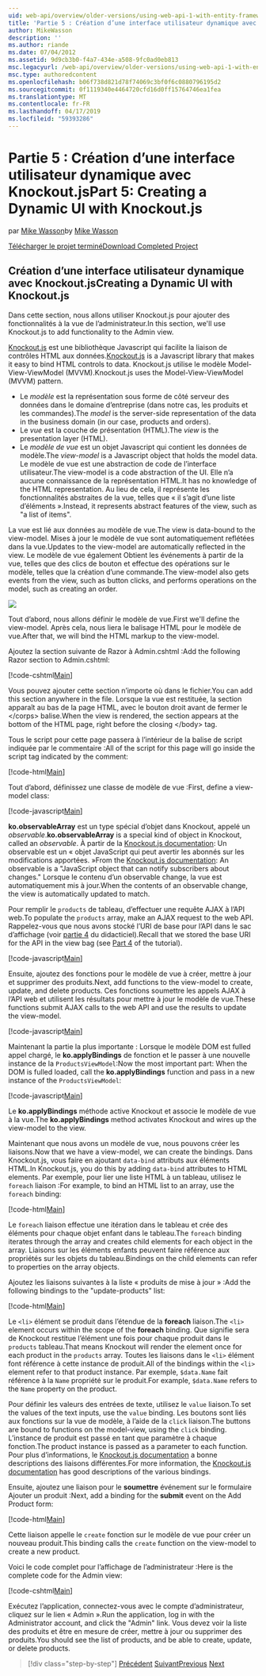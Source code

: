 ```yaml
---
uid: web-api/overview/older-versions/using-web-api-1-with-entity-framework-5/using-web-api-with-entity-framework-part-5
title: 'Partie 5 : Création d’une interface utilisateur dynamique avec Knockout.js | Microsoft Docs'
author: MikeWasson
description: ''
ms.author: riande
ms.date: 07/04/2012
ms.assetid: 9d9cb3b0-f4a7-434e-a508-9fc0ad0eb813
msc.legacyurl: /web-api/overview/older-versions/using-web-api-1-with-entity-framework-5/using-web-api-with-entity-framework-part-5
msc.type: authoredcontent
ms.openlocfilehash: b06f738d821d78f74069c3bf0f6c0880796195d2
ms.sourcegitcommit: 0f1119340e4464720cfd16d0ff15764746ea1fea
ms.translationtype: MT
ms.contentlocale: fr-FR
ms.lasthandoff: 04/17/2019
ms.locfileid: "59393286"
---
```

# <a name="part-5-creating-a-dynamic-ui-with-knockoutjs"></a><span data-ttu-id="d3089-102">Partie 5 : Création d’une interface utilisateur dynamique avec Knockout.js</span><span class="sxs-lookup"><span data-stu-id="d3089-102">Part 5: Creating a Dynamic UI with Knockout.js</span></span>

<span data-ttu-id="d3089-103">par [Mike Wasson](https://github.com/MikeWasson)</span><span class="sxs-lookup"><span data-stu-id="d3089-103">by [Mike Wasson](https://github.com/MikeWasson)</span></span>

[<span data-ttu-id="d3089-104">Télécharger le projet terminé</span><span class="sxs-lookup"><span data-stu-id="d3089-104">Download Completed Project</span></span>](http://code.msdn.microsoft.com/ASP-NET-Web-API-with-afa30545)

## <a name="creating-a-dynamic-ui-with-knockoutjs"></a><span data-ttu-id="d3089-105">Création d’une interface utilisateur dynamique avec Knockout.js</span><span class="sxs-lookup"><span data-stu-id="d3089-105">Creating a Dynamic UI with Knockout.js</span></span>

<span data-ttu-id="d3089-106">Dans cette section, nous allons utiliser Knockout.js pour ajouter des fonctionnalités à la vue de l’administrateur.</span><span class="sxs-lookup"><span data-stu-id="d3089-106">In this section, we'll use Knockout.js to add functionality to the Admin view.</span></span>

<span data-ttu-id="d3089-107">[Knockout.js](http://knockoutjs.com/) est une bibliothèque Javascript qui facilite la liaison de contrôles HTML aux données.</span><span class="sxs-lookup"><span data-stu-id="d3089-107">[Knockout.js](http://knockoutjs.com/) is a Javascript library that makes it easy to bind HTML controls to data.</span></span> <span data-ttu-id="d3089-108">Knockout.js utilise le modèle Model-View-ViewModel (MVVM).</span><span class="sxs-lookup"><span data-stu-id="d3089-108">Knockout.js uses the Model-View-ViewModel (MVVM) pattern.</span></span>

- <span data-ttu-id="d3089-109">Le *modèle* est la représentation sous forme de côté serveur des données dans le domaine d’entreprise (dans notre cas, les produits et les commandes).</span><span class="sxs-lookup"><span data-stu-id="d3089-109">The *model* is the server-side representation of the data in the business domain (in our case, products and orders).</span></span>
- <span data-ttu-id="d3089-110">Le *vue* est la couche de présentation (HTML).</span><span class="sxs-lookup"><span data-stu-id="d3089-110">The *view* is the presentation layer (HTML).</span></span>
- <span data-ttu-id="d3089-111">Le *modèle de vue* est un objet Javascript qui contient les données de modèle.</span><span class="sxs-lookup"><span data-stu-id="d3089-111">The *view-model* is a Javascript object that holds the model data.</span></span> <span data-ttu-id="d3089-112">Le modèle de vue est une abstraction de code de l’interface utilisateur.</span><span class="sxs-lookup"><span data-stu-id="d3089-112">The view-model is a code abstraction of the UI.</span></span> <span data-ttu-id="d3089-113">Elle n’a aucune connaissance de la représentation HTML.</span><span class="sxs-lookup"><span data-stu-id="d3089-113">It has no knowledge of the HTML representation.</span></span> <span data-ttu-id="d3089-114">Au lieu de cela, il représente les fonctionnalités abstraites de la vue, telles que « il s’agit d’une liste d’éléments ».</span><span class="sxs-lookup"><span data-stu-id="d3089-114">Instead, it represents abstract features of the view, such as "a list of items".</span></span>

<span data-ttu-id="d3089-115">La vue est lié aux données au modèle de vue.</span><span class="sxs-lookup"><span data-stu-id="d3089-115">The view is data-bound to the view-model.</span></span> <span data-ttu-id="d3089-116">Mises à jour le modèle de vue sont automatiquement reflétées dans la vue.</span><span class="sxs-lookup"><span data-stu-id="d3089-116">Updates to the view-model are automatically reflected in the view.</span></span> <span data-ttu-id="d3089-117">Le modèle de vue également Obtient les événements à partir de la vue, telles que des clics de bouton et effectue des opérations sur le modèle, telles que la création d’une commande.</span><span class="sxs-lookup"><span data-stu-id="d3089-117">The view-model also gets events from the view, such as button clicks, and performs operations on the model, such as creating an order.</span></span>

![](using-web-api-with-entity-framework-part-5/_static/image1.png)

<span data-ttu-id="d3089-118">Tout d’abord, nous allons définir le modèle de vue.</span><span class="sxs-lookup"><span data-stu-id="d3089-118">First we'll define the view-model.</span></span> <span data-ttu-id="d3089-119">Après cela, nous liera le balisage HTML pour le modèle de vue.</span><span class="sxs-lookup"><span data-stu-id="d3089-119">After that, we will bind the HTML markup to the view-model.</span></span>

<span data-ttu-id="d3089-120">Ajoutez la section suivante de Razor à Admin.cshtml :</span><span class="sxs-lookup"><span data-stu-id="d3089-120">Add the following Razor section to Admin.cshtml:</span></span>

[!code-cshtml[Main](using-web-api-with-entity-framework-part-5/samples/sample1.cshtml)]

<span data-ttu-id="d3089-121">Vous pouvez ajouter cette section n’importe où dans le fichier.</span><span class="sxs-lookup"><span data-stu-id="d3089-121">You can add this section anywhere in the file.</span></span> <span data-ttu-id="d3089-122">Lorsque la vue est restituée, la section apparaît au bas de la page HTML, avec le bouton droit avant de fermer le &lt;/corps&gt; balise.</span><span class="sxs-lookup"><span data-stu-id="d3089-122">When the view is rendered, the section appears at the bottom of the HTML page, right before the closing &lt;/body&gt; tag.</span></span>

<span data-ttu-id="d3089-123">Tous le script pour cette page passera à l’intérieur de la balise de script indiquée par le commentaire :</span><span class="sxs-lookup"><span data-stu-id="d3089-123">All of the script for this page will go inside the script tag indicated by the comment:</span></span>

[!code-html[Main](using-web-api-with-entity-framework-part-5/samples/sample2.html)]

<span data-ttu-id="d3089-124">Tout d’abord, définissez une classe de modèle de vue :</span><span class="sxs-lookup"><span data-stu-id="d3089-124">First, define a view-model class:</span></span>

[!code-javascript[Main](using-web-api-with-entity-framework-part-5/samples/sample3.js)]

<span data-ttu-id="d3089-125">**ko.observableArray** est un type spécial d’objet dans Knockout, appelé un *observable*.</span><span class="sxs-lookup"><span data-stu-id="d3089-125">**ko.observableArray** is a special kind of object in Knockout, called an *observable*.</span></span> <span data-ttu-id="d3089-126">À partir de la [Knockout.js documentation](http://knockoutjs.com/documentation/observables.html): Un observable est un « objet JavaScript qui peut avertir les abonnés sur les modifications apportées. »</span><span class="sxs-lookup"><span data-stu-id="d3089-126">From the [Knockout.js documentation](http://knockoutjs.com/documentation/observables.html): An observable is a "JavaScript object that can notify subscribers about changes."</span></span> <span data-ttu-id="d3089-127">Lorsque le contenu d’un observable change, la vue est automatiquement mis à jour.</span><span class="sxs-lookup"><span data-stu-id="d3089-127">When the contents of an observable change, the view is automatically updated to match.</span></span>

<span data-ttu-id="d3089-128">Pour remplir le `products` de tableau, d’effectuer une requête AJAX à l’API web.</span><span class="sxs-lookup"><span data-stu-id="d3089-128">To populate the `products` array, make an AJAX request to the web API.</span></span> <span data-ttu-id="d3089-129">Rappelez-vous que nous avons stocké l’URI de base pour l’API dans le sac d’affichage (voir [partie 4](using-web-api-with-entity-framework-part-4.md) du didacticiel).</span><span class="sxs-lookup"><span data-stu-id="d3089-129">Recall that we stored the base URI for the API in the view bag (see [Part 4](using-web-api-with-entity-framework-part-4.md) of the tutorial).</span></span>

[!code-javascript[Main](using-web-api-with-entity-framework-part-5/samples/sample4.js?highlight=5)]

<span data-ttu-id="d3089-130">Ensuite, ajoutez des fonctions pour le modèle de vue à créer, mettre à jour et supprimer des produits.</span><span class="sxs-lookup"><span data-stu-id="d3089-130">Next, add functions to the view-model to create, update, and delete products.</span></span> <span data-ttu-id="d3089-131">Ces fonctions soumettre les appels AJAX à l’API web et utilisent les résultats pour mettre à jour le modèle de vue.</span><span class="sxs-lookup"><span data-stu-id="d3089-131">These functions submit AJAX calls to the web API and use the results to update the view-model.</span></span>

[!code-javascript[Main](using-web-api-with-entity-framework-part-5/samples/sample5.js?highlight=7)]

<span data-ttu-id="d3089-132">Maintenant la partie la plus importante : Lorsque le modèle DOM est fulled appel chargé, le **ko.applyBindings** de fonction et le passer à une nouvelle instance de la `ProductsViewModel`:</span><span class="sxs-lookup"><span data-stu-id="d3089-132">Now the most important part: When the DOM is fulled loaded, call the **ko.applyBindings** function and pass in a new instance of the `ProductsViewModel`:</span></span>

[!code-javascript[Main](using-web-api-with-entity-framework-part-5/samples/sample6.js)]

<span data-ttu-id="d3089-133">Le **ko.applyBindings** méthode active Knockout et associe le modèle de vue à la vue.</span><span class="sxs-lookup"><span data-stu-id="d3089-133">The **ko.applyBindings** method activates Knockout and wires up the view-model to the view.</span></span>

<span data-ttu-id="d3089-134">Maintenant que nous avons un modèle de vue, nous pouvons créer les liaisons.</span><span class="sxs-lookup"><span data-stu-id="d3089-134">Now that we have a view-model, we can create the bindings.</span></span> <span data-ttu-id="d3089-135">Dans Knockout.js, vous faire en ajoutant `data-bind` attributs aux éléments HTML.</span><span class="sxs-lookup"><span data-stu-id="d3089-135">In Knockout.js, you do this by adding `data-bind` attributes to HTML elements.</span></span> <span data-ttu-id="d3089-136">Par exemple, pour lier une liste HTML à un tableau, utilisez le `foreach` liaison :</span><span class="sxs-lookup"><span data-stu-id="d3089-136">For example, to bind an HTML list to an array, use the `foreach` binding:</span></span>

[!code-html[Main](using-web-api-with-entity-framework-part-5/samples/sample7.html?highlight=1)]

<span data-ttu-id="d3089-137">Le `foreach` liaison effectue une itération dans le tableau et crée des éléments pour chaque objet enfant dans le tableau.</span><span class="sxs-lookup"><span data-stu-id="d3089-137">The `foreach` binding iterates through the array and creates child elements for each object in the array.</span></span> <span data-ttu-id="d3089-138">Liaisons sur les éléments enfants peuvent faire référence aux propriétés sur les objets du tableau.</span><span class="sxs-lookup"><span data-stu-id="d3089-138">Bindings on the child elements can refer to properties on the array objects.</span></span>

<span data-ttu-id="d3089-139">Ajoutez les liaisons suivantes à la liste « produits de mise à jour » :</span><span class="sxs-lookup"><span data-stu-id="d3089-139">Add the following bindings to the "update-products" list:</span></span>

[!code-html[Main](using-web-api-with-entity-framework-part-5/samples/sample8.html)]

<span data-ttu-id="d3089-140">Le `<li>` élément se produit dans l’étendue de la **foreach** liaison.</span><span class="sxs-lookup"><span data-stu-id="d3089-140">The `<li>` element occurs within the scope of the **foreach** binding.</span></span> <span data-ttu-id="d3089-141">Que signifie sera de Knockout restitue l’élément une fois pour chaque produit dans le `products` tableau.</span><span class="sxs-lookup"><span data-stu-id="d3089-141">That means Knockout will render the element once for each product in the `products` array.</span></span> <span data-ttu-id="d3089-142">Toutes les liaisons dans le `<li>` élément font référence à cette instance de produit.</span><span class="sxs-lookup"><span data-stu-id="d3089-142">All of the bindings within the `<li>` element refer to that product instance.</span></span> <span data-ttu-id="d3089-143">Par exemple, `$data.Name` fait référence à la `Name` propriété sur le produit.</span><span class="sxs-lookup"><span data-stu-id="d3089-143">For example, `$data.Name` refers to the `Name` property on the product.</span></span>

<span data-ttu-id="d3089-144">Pour définir les valeurs des entrées de texte, utilisez le `value` liaison.</span><span class="sxs-lookup"><span data-stu-id="d3089-144">To set the values of the text inputs, use the `value` binding.</span></span> <span data-ttu-id="d3089-145">Les boutons sont liés aux fonctions sur la vue de modèle, à l’aide de la `click` liaison.</span><span class="sxs-lookup"><span data-stu-id="d3089-145">The buttons are bound to functions on the model-view, using the `click` binding.</span></span> <span data-ttu-id="d3089-146">L’instance de produit est passé en tant que paramètre à chaque fonction.</span><span class="sxs-lookup"><span data-stu-id="d3089-146">The product instance is passed as a parameter to each function.</span></span> <span data-ttu-id="d3089-147">Pour plus d’informations, le [Knockout.js documentation](http://knockoutjs.com/documentation/observables.html) a bonne descriptions des liaisons différentes.</span><span class="sxs-lookup"><span data-stu-id="d3089-147">For more information, the [Knockout.js documentation](http://knockoutjs.com/documentation/observables.html) has good descriptions of the various bindings.</span></span>

<span data-ttu-id="d3089-148">Ensuite, ajoutez une liaison pour le **soumettre** événement sur le formulaire Ajouter un produit :</span><span class="sxs-lookup"><span data-stu-id="d3089-148">Next, add a binding for the **submit** event on the Add Product form:</span></span>

[!code-html[Main](using-web-api-with-entity-framework-part-5/samples/sample9.html)]

<span data-ttu-id="d3089-149">Cette liaison appelle le `create` fonction sur le modèle de vue pour créer un nouveau produit.</span><span class="sxs-lookup"><span data-stu-id="d3089-149">This binding calls the `create` function on the view-model to create a new product.</span></span>

<span data-ttu-id="d3089-150">Voici le code complet pour l’affichage de l’administrateur :</span><span class="sxs-lookup"><span data-stu-id="d3089-150">Here is the complete code for the Admin view:</span></span>

[!code-cshtml[Main](using-web-api-with-entity-framework-part-5/samples/sample10.cshtml)]

<span data-ttu-id="d3089-151">Exécutez l’application, connectez-vous avec le compte d’administrateur, cliquez sur le lien « Admin ».</span><span class="sxs-lookup"><span data-stu-id="d3089-151">Run the application, log in with the Administrator account, and click the "Admin" link.</span></span> <span data-ttu-id="d3089-152">Vous devez voir la liste des produits et être en mesure de créer, mettre à jour ou supprimer des produits.</span><span class="sxs-lookup"><span data-stu-id="d3089-152">You should see the list of products, and be able to create, update, or delete products.</span></span>

> [!div class="step-by-step"]
> <span data-ttu-id="d3089-153">[Précédent](using-web-api-with-entity-framework-part-4.md)
> [Suivant](using-web-api-with-entity-framework-part-6.md)</span><span class="sxs-lookup"><span data-stu-id="d3089-153">[Previous](using-web-api-with-entity-framework-part-4.md)
[Next](using-web-api-with-entity-framework-part-6.md)</span></span>
